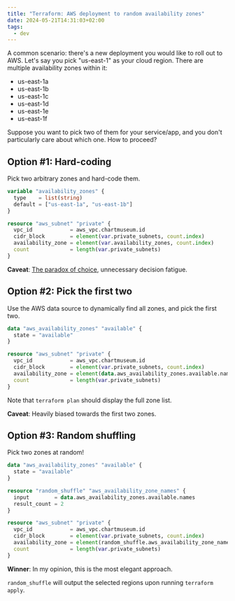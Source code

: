 ```yaml
---
title: "Terraform: AWS deployment to random availability zones"
date: 2024-05-21T14:31:03+02:00
tags:
  - dev
---
```


A common scenario: there's a new deployment you would like to roll out to AWS.
Let's say you pick "us-east-1" as your cloud region. There are multiple
availability zones within it:

- us-east-1a
- us-east-1b
- us-east-1c
- us-east-1d
- us-east-1e
- us-east-1f

Suppose you want to pick two of them for your service/app, and you don't
particularly care about which one. How to proceed?


## Option #1: Hard-coding

Pick two arbitrary zones and hard-code them.

```terraform
variable "availability_zones" {
  type    = list(string)
  default = ["us-east-1a", "us-east-1b"]
}

resource "aws_subnet" "private" {
  vpc_id            = aws_vpc.chartmuseum.id
  cidr_block        = element(var.private_subnets, count.index)
  availability_zone = element(var.availability_zones, count.index)
  count             = length(var.private_subnets)
}
```

**Caveat**: [The paradox of
choice](https://www.goodreads.com/book/show/10639.The_Paradox_of_Choice),
unnecessary decision fatigue.

## Option #2: Pick the first two

Use the AWS data source to dynamically find all zones, and pick the first two.

```terraform
data "aws_availability_zones" "available" {
  state = "available"
}

resource "aws_subnet" "private" {
  vpc_id            = aws_vpc.chartmuseum.id
  cidr_block        = element(var.private_subnets, count.index)
  availability_zone = element(data.aws_availability_zones.available.names, count.index)
  count             = length(var.private_subnets)
}
```

Note that `terraform plan` should display the full zone list.

**Caveat**: Heavily biased towards the first two zones.

## Option #3: Random shuffling

Pick two zones at random!

```terraform
data "aws_availability_zones" "available" {
  state = "available"
}

resource "random_shuffle" "aws_availability_zone_names" {
  input        = data.aws_availability_zones.available.names
  result_count = 2
}

resource "aws_subnet" "private" {
  vpc_id            = aws_vpc.chartmuseum.id
  cidr_block        = element(var.private_subnets, count.index)
  availability_zone = element(random_shuffle.aws_availability_zone_names.result, count.index)
  count             = length(var.private_subnets)
}
```

**Winner**: In my opinion, this is the most elegant approach.

`random_shuffle` will output the selected regions upon running `terraform
apply`.

